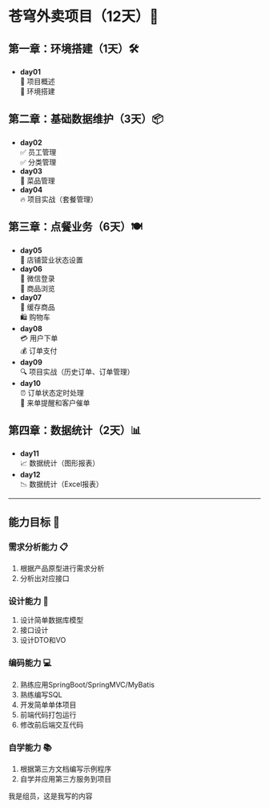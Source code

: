 # 苍穹外卖项目（12天）🚀

## 第一章：环境搭建（1天）🛠️
- **day01**  
  📌 项目概述  
  📌 环境搭建

## 第二章：基础数据维护（3天）📦
- **day02**  
  ✅ 员工管理  
  ✅ 分类管理
- **day03**  
  🍜 菜品管理
- **day04**  
  🔥 项目实战（套餐管理）

## 第三章：点餐业务（6天）🍽️
- **day05**  
  🏪 店铺营业状态设置
- **day06**  
  📱 微信登录  
  🛒 商品浏览
- **day07**  
  💾 缓存商品  
  🛍️ 购物车
- **day08**  
  💳 用户下单  
  💰 订单支付
- **day09**  
  🔍 项目实战（历史订单、订单管理）
- **day10**  
  ⏰ 订单状态定时处理  
  🔔 来单提醒和客户催单

## 第四章：数据统计（2天）📊
- **day11**  
  📈 数据统计（图形报表）
- **day12**  
  📉 数据统计（Excel报表）

---

## 能力目标 🌟

### 需求分析能力 📋
1. 根据产品原型进行需求分析
2. 分析出对应接口

### 设计能力 🎨
1. 设计简单数据库模型
2. 接口设计
3. 设计DTO和VO

### 编码能力 💻
2. 熟练应用SpringBoot/SpringMVC/MyBatis  
3. 熟练编写SQL  
4. 开发简单单体项目  
5. 前端代码打包运行  
6. 修改前后端交互代码

### 自学能力 📚
1. 根据第三方文档编写示例程序  
2. 自学并应用第三方服务到项目


我是组员，这是我写的内容
